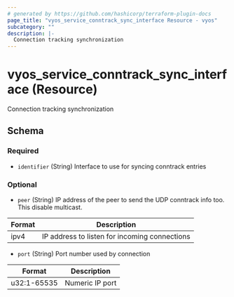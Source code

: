 ```yaml
---
# generated by https://github.com/hashicorp/terraform-plugin-docs
page_title: "vyos_service_conntrack_sync_interface Resource - vyos"
subcategory: ""
description: |-
  Connection tracking synchronization
---
```


# vyos_service_conntrack_sync_interface (Resource)

Connection tracking synchronization



<!-- schema generated by tfplugindocs -->
## Schema

### Required

- `identifier` (String) Interface to use for syncing conntrack entries

### Optional

- `peer` (String) IP address of the peer to send the UDP conntrack info too. This disable multicast.

|  Format  |  Description  |
|----------|---------------|
|  ipv4  |  IP address to listen for incoming connections  |
- `port` (String) Port number used by connection

|  Format  |  Description  |
|----------|---------------|
|  u32:1-65535  |  Numeric IP port  |
